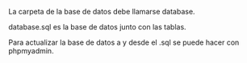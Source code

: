 La carpeta de la base de datos debe llamarse database.

database.sql es la base de datos junto con las tablas.

Para actualizar la base de datos a y desde el .sql se puede hacer con phpmyadmin.
